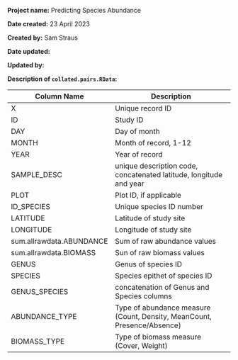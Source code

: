**Project name:** Predicting Species Abundance

**Date created:** 23 April 2023

**Created by:** Sam Straus

**Date updated:**

**Updated by:**

**Description of `collated.pairs.RData`:**

| Column Name              | Description                                                             |
|--------------------------|-------------------------------------------------------------------------|
| X                        | Unique record ID                                                        |
| ID                       | Study ID                                                                |
| DAY                      | Day of month                                                            |
| MONTH                    | Month of record, 1-12                                                   |
| YEAR                     | Year of record                                                          |
| SAMPLE_DESC              | unique description code, concatenated latitude, longitude and year      |
| PLOT                     | Plot ID, if applicable                                                  |
| ID_SPECIES               | Unique species ID number                                                |
| LATITUDE                 | Latitude of study site                                                  |
| LONGITUDE                | Longitude of study site                                                 |
| sum.allrawdata.ABUNDANCE | Sum of raw abundance values                                             |
| sum.allrawdata.BIOMASS   | Sun of raw biomass values                                               |
| GENUS                    | Genus of species ID                                                     |
| SPECIES                  | Species epithet of species ID                                           |
| GENUS_SPECIES            | concatenation of Genus and Species columns                              |
| ABUNDANCE_TYPE           | Type of abundance measure (Count, Density, MeanCount, Presence/Absence) |
| BIOMASS_TYPE             | Type of biomass measure (Cover, Weight)                                 |
